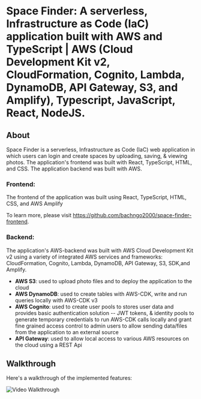 # Space Finder: A serverless, Infrastructure as Code (IaC) application built with AWS and TypeScript | AWS (Cloud Development Kit v2, CloudFormation, Cognito, Lambda, DynamoDB, API Gateway, S3, and Amplify), Typescript, JavaScript, React, NodeJS.

## About
Space Finder is a serverless, Infrastructure as Code (IaC) web application in which users can login and create spaces by uploading, saving, & viewing photos.  The application's frontend was built with React, TypeScript, HTML, and CSS. The application backend was built with AWS.

### Frontend:
The frontend of the application was built using React, TypeScript, HTML, CSS, and AWS Amplify

To learn more, please visit https://github.com/bachngo2000/space-finder-frontend.

 ### Backend:
 The application's AWS-backend was built with AWS Cloud Development Kit v2 using a variety of integrated AWS services and frameworks: CloudFormation, Cognito, Lambda, DynamoDB, API Gateway,  S3, SDK,and Amplify.
 
 - **AWS S3**: used to upload photo files and to deploy the application to the cloud
 - **AWS DynamoDB**: used to create tables with AWS-CDK, write and run queries locally with AWS-CDK v3
 - **AWS Cognito**: used to create user pools to stores user data and provides basic authentication solution -- JWT tokens, & identity pools to generate temporary credentials to run AWS-CDK calls locally and grant fine grained access control to admin users to allow sending data/files from the application to an external source
 - **API Gateway**: used to allow local access to various AWS resources on the cloud using a REST Api

## Walkthrough

Here's a walkthrough of the implemented features:

<img src=walkthrough.gif title='Video Walkthrough' width='' alt='Video Walkthrough' />
